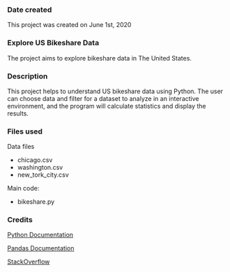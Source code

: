 ### Date created
This project was created on June 1st, 2020


### Explore US Bikeshare Data
The project aims to explore bikeshare data in The United States.


### Description
This project helps to understand US bikeshare data using Python. The user can choose data and filter for a dataset to analyze in an interactive environment, and the program will calculate statistics and display the results.


### Files used
Data files

- chicago.csv
- washington.csv
- new_tork_city.csv

Main code:
- bikeshare.py


### Credits
[Python Documentation](https://docs.python.org/3/index.html)

[Pandas Documentation](https://pandas.pydata.org/pandas-docs/stable/)

[StackOverflow](https://stackoverflow.com/questions/775049/how-do-i-convert-seconds-to-hours-minutes-and-seconds)

